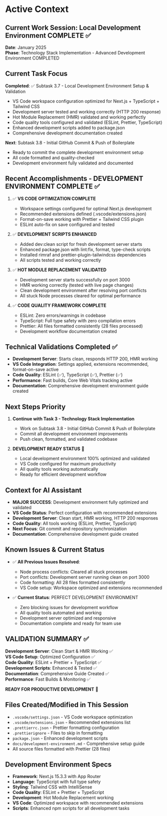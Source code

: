# Active Context

## Current Work Session: Local Development Environment COMPLETE ✅
**Date**: January 2025  
**Phase**: Technology Stack Implementation - Advanced Development Environment COMPLETED

## Current Task Focus
**Completed**: ✅ Subtask 3.7 - Local Development Environment Setup & Validation
- VS Code workspace configuration optimized for Next.js + TypeScript + Tailwind CSS
- Development server tested and working correctly (HTTP 200 response)
- Hot Module Replacement (HMR) validated and working perfectly
- Code quality tools configured and validated (ESLint, Prettier, TypeScript)
- Enhanced development scripts added to package.json
- Comprehensive development documentation created

**Next**: Subtask 3.8 - Initial GitHub Commit & Push of Boilerplate
- Ready to commit the complete development environment setup
- All code formatted and quality-checked
- Development environment fully validated and documented

## Recent Accomplishments - DEVELOPMENT ENVIRONMENT COMPLETE ✅

1. ✅ **VS CODE OPTIMIZATION COMPLETE**
   - Workspace settings configured for optimal Next.js development
   - Recommended extensions defined (.vscode/extensions.json)
   - Format-on-save working with Prettier + Tailwind CSS plugin
   - ESLint auto-fix on save configured and tested

2. ✅ **DEVELOPMENT SCRIPTS ENHANCED**
   - Added dev:clean script for fresh development server starts
   - Enhanced package.json with lint:fix, format, type-check scripts
   - Installed rimraf and prettier-plugin-tailwindcss dependencies
   - All scripts tested and working correctly

3. ✅ **HOT MODULE REPLACEMENT VALIDATED**
   - Development server starts successfully on port 3000
   - HMR working correctly (tested with live page changes)
   - Clean development environment after resolving port conflicts
   - All stuck Node processes cleared for optimal performance

4. ✅ **CODE QUALITY FRAMEWORK COMPLETE**
   - ESLint: Zero errors/warnings in codebase
   - TypeScript: Full type safety with zero compilation errors
   - Prettier: All files formatted consistently (28 files processed)
   - Development workflow documentation created

## Technical Validations Completed ✅

- **Development Server**: Starts clean, responds HTTP 200, HMR working
- **VS Code Integration**: Settings applied, extensions recommended, format-on-save active
- **Code Quality**: ESLint (✅), TypeScript (✅), Prettier (✅)
- **Performance**: Fast builds, Core Web Vitals tracking active
- **Documentation**: Comprehensive development environment guide created

## Next Steps Priority

1. **Continue with Task 3 - Technology Stack Implementation**
   - Work on Subtask 3.8 - Initial GitHub Commit & Push of Boilerplate
   - Commit all development environment improvements
   - Push clean, formatted, and validated codebase

2. **DEVELOPMENT READY STATUS** 🚀
   - Local development environment 100% optimized and validated
   - VS Code configured for maximum productivity
   - All quality tools working automatically
   - Ready for efficient development workflow

## Context for AI Assistant

- **MAJOR SUCCESS**: Development environment fully optimized and validated
- **VS Code Status**: Perfect configuration with recommended extensions
- **Development Server**: Clean start, HMR working, HTTP 200 responses
- **Code Quality**: All tools working (ESLint, Prettier, TypeScript)
- **Next Focus**: Git commit and repository synchronization
- **Documentation**: Comprehensive development guide created

## Known Issues & Current Status

- ✅ **All Previous Issues Resolved**:
  - Node process conflicts: Cleared all stuck processes
  - Port conflicts: Development server running clean on port 3000
  - Code formatting: All 28 files formatted consistently
  - VS Code setup: Workspace optimized and extensions recommended

- ✅ **Current Status**: PERFECT DEVELOPMENT ENVIRONMENT
  - Zero blocking issues for development workflow
  - All quality tools automated and working
  - Development server optimized and responsive
  - Documentation complete and ready for team use

## VALIDATION SUMMARY ✅

**Development Server**: Clean Start & HMR Working ✅  
**VS Code Setup**: Optimized Configuration ✅  
**Code Quality**: ESLint + Prettier + TypeScript ✅  
**Development Scripts**: Enhanced & Tested ✅  
**Documentation**: Comprehensive Guide Created ✅  
**Performance**: Fast Builds & Monitoring ✅  

**READY FOR PRODUCTIVE DEVELOPMENT** 🚀 

## Files Created/Modified in This Session

- `.vscode/settings.json` - VS Code workspace optimization
- `.vscode/extensions.json` - Recommended extensions list  
- `.prettierrc.json` - Prettier formatting configuration
- `.prettierignore` - Files to skip in formatting
- `package.json` - Enhanced development scripts
- `docs/development-environment.md` - Comprehensive setup guide
- All source files formatted with Prettier (28 files)

## Development Environment Specs

- **Framework**: Next.js 15.3.3 with App Router
- **Language**: TypeScript with full type safety
- **Styling**: Tailwind CSS with IntelliSense
- **Code Quality**: ESLint + Prettier + TypeScript
- **Development**: Hot Module Replacement working
- **VS Code**: Optimized workspace with recommended extensions
- **Scripts**: Enhanced npm scripts for all development tasks
